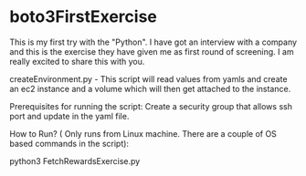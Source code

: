 # boto3FirstExercise

This is my first try with the "Python".
I have got an interview with a company and this is the exercise they have given me as first round of screening. 
I am really excited to share this with you. 

createEnvironment.py - This script will read values from yamls and create an ec2 instance and a volume which will then get attached to the instance. 

Prerequisites for running the script:
Create a security group that allows ssh port and update in the yaml file.

How to Run? ( Only runs from Linux machine. There are a couple of OS based commands in the script): 

python3 FetchRewardsExercise.py
